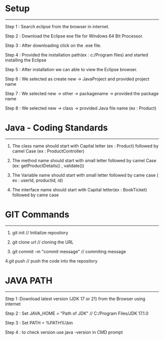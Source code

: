# Setup
 
------------------
 
Step 1 : Search eclipse from the browser in internet.
 
Step 2 : Download the Eclipse exe file for Windows 64 Bit Processor.
 
Step 3 : After downloading click on the .exe file.
 
Step 4 : Provided the installation path(ex : c:/Program files) and started installing the Eclipse
 
Step 5 : After installation we can able to view the Eclipse browser.
 
Step 6 : We selected as create new -> JavaProject and provided project name
 
Step 7 : We selected new -> other -> packagename -> provided the package name
 
Step 8 : We selected new -> class -> provided Java file name (ex : Product)
 
 
# Java - Coding Standards
-------------------------
 
1. The class name should start with Capital letter (ex : Product) followed by camel Case (ex : ProductController)
 
2. The method name should start with small letter followed by camel Case (ex: getProductDetails() , validate())
 
3. The Variable name should start with small letter followed by came case ( ex : userId, productid, id)
 
4. The interface name should start with Capital letter(ex : BookTicket) followed by came case
 
 
# GIT Commands
------------------
 
1. git init  // Initialize repository
 
2. git clone url // cloning the URL
 
3. git commit -m "commit message" // commiting message
 
4.git push // push the code into the repository
 
 
# JAVA PATH
-----------
 
Step 1 :Download latest version (JDK 17 or 21) from the Browser using internet
 
Step 2 : Set JAVA_HOME = "Path of JDK" // C:/Program Files/JDK 17.1.0
 
Step 3 : Set PATH =  %PATH%\bin
 
Step 4 : to check version use java -version in CMD prompt
